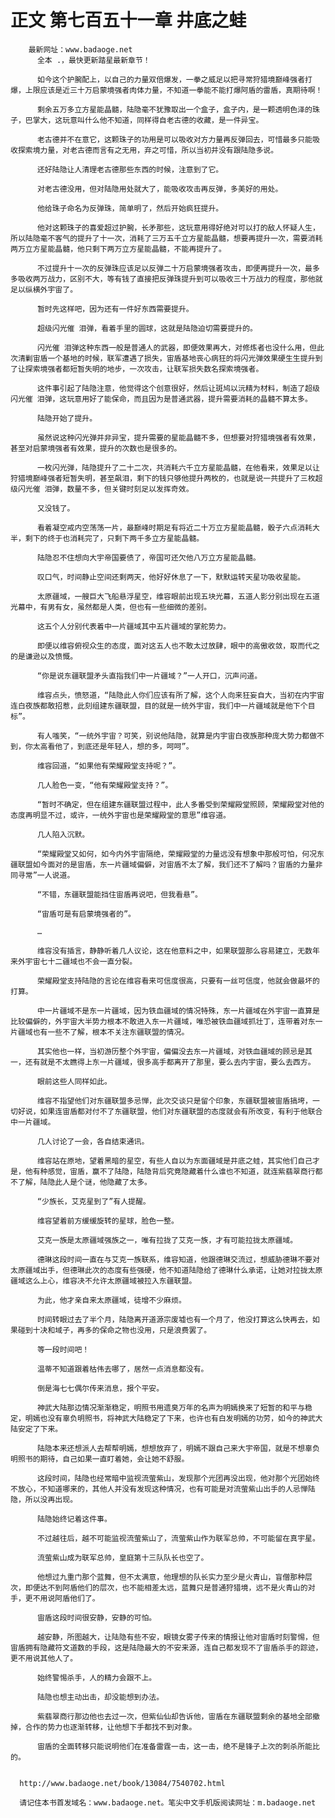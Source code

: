 # 正文 第七百五十一章 井底之蛙
        最新网址：www.badaoge.net
          全本 .，最快更新踏星最新章节！
      
          如今这个护腕配上，以自己的力量双倍爆发，一拳之威足以把寻常狩猎境巅峰强者打爆，上限应该是近三十万启蒙境强者肉体力量，不知道一拳能不能打爆阿盾的雷盾，真期待啊！
      
          剩余五万多立方星能晶髓，陆隐毫不犹豫取出一个盒子，盒子内，是一颗透明色泽的珠子，巴掌大，这玩意叫什么他不知道，同样得自老古德的收藏，是一件异宝。
      
          老古德并不在意它，这颗珠子的功用是可以吸收对方力量再反弹回去，可惜最多只能吸收探索境力量，对老古德而言有之无用，弃之可惜，所以当初并没有跟陆隐多说。
      
          还好陆隐让人清理老古德那些东西的时候，注意到了它。
      
          对老古德没用，但对陆隐用处就大了，能吸收攻击再反弹，多美好的用处。
      
          他给珠子命名为反弹珠，简单明了，然后开始疯狂提升。
      
          他对这颗珠子的喜爱超过护腕，长矛那些，这玩意用得好绝对可以打的敌人怀疑人生，所以陆隐毫不客气的提升了十一次，消耗了三万五千立方星能晶髓，想要再提升一次，需要消耗两万立方星能晶髓，他只剩下两万立方星能晶髓，不能再提升了。
      
          不过提升十一次的反弹珠应该足以反弹二十万启蒙境强者攻击，即便再提升一次，最多多吸收两万战力，区别不大，等有钱了直接把反弹珠提升到可以吸收三十万战力的程度，那他就足以纵横外宇宙了。
      
          暂时先这样吧，因为还有一件好东西需要提升。
      
          超级闪光催 泪弹，看着手里的圆球，这就是陆隐迫切需要提升的。
      
          闪光催 泪弹这种东西一般是普通人的武器，即便效果再大，对修炼者也没什么用，但此次清剿宙盾一个基地的时候，联军遭遇了损失，宙盾基地丧心病狂的将闪光弹效果硬生生提升到了让探索境强者都短暂失明的地步，一次攻击，让联军损失数名探索境强者。
      
          这件事引起了陆隐注意，他觉得这个创意很好，然后让斑鸠以沅精为材料，制造了超级闪光催 泪弹，这玩意用好了能保命，而且因为是普通武器，提升需要消耗的晶髓不算太多。
      
          陆隐开始了提升。
      
          虽然说这种闪光弹并非异宝，提升需要的星能晶髓不多，但想要对狩猎境强者有效果，甚至对启蒙境强者有效果，提升的次数也是很多的。
      
          一枚闪光弹，陆隐提升了二十二次，共消耗六千立方星能晶髓，在他看来，效果足以让狩猎境巅峰强者短暂失明，甚至飙泪，剩下的钱只够他提升两枚的，也就是说一共提升了三枚超级闪光催 泪弹，数量不多，但关键时刻足以发挥奇效。
      
          又没钱了。
      
          看着凝空戒内空荡荡一片，最巅峰时期足有将近二十万立方星能晶髓，骰子六点消耗大半，剩下的终于也消耗完了，只剩下两千多立方星能晶髓。
      
          陆隐忍不住想向大宇帝国要债了，帝国可还欠他八万立方星能晶髓。
      
          叹口气，时间静止空间还剩两天，他好好休息了一下，默默运转天星功吸收星能。
      
          太原疆域，一艘巨大飞船悬浮星空，维容眼前出现五块光幕，五道人影分别出现在五道光幕中，有男有女，虽然都是人类，但也有一些细微的差别。
      
          这五个人分别代表着中一片疆域其中五片疆域的掌舵势力。
      
          即便以维容俯视众生的态度，面对这五人也不敢太过放肆，眼中的高傲收敛，取而代之的是谦逊以及愤慨。
      
          “你是说东疆联盟矛头直指我们中一片疆域？”一人开口，沉声问道。
      
          维容点头，愤怒道，“陆隐此人你们应该有所了解，这个人向来狂妄自大，当初在内宇宙连白夜族都敢招惹，此刻组建东疆联盟，目的就是一统外宇宙，我们中一片疆域就是他下个目标”。
      
          有人嗤笑，“一统外宇宙？可笑，别说他陆隐，就算是内宇宙白夜族那种庞大势力都做不到，你太高看他了，到底还是年轻人，想的多，呵呵”。
      
          维容回道，“如果他有荣耀殿堂支持呢？”。
      
          几人脸色一变，“他有荣耀殿堂支持？”。
      
          “暂时不确定，但在组建东疆联盟过程中，此人多番受到荣耀殿堂照顾，荣耀殿堂对他的态度再明显不过，或许，一统外宇宙也是荣耀殿堂的意思”维容道。
      
          几人陷入沉默。
      
          “荣耀殿堂又如何，如今内外宇宙隔绝，荣耀殿堂的力量远没有想象中那般可怕，何况东疆联盟如今面对的是宙盾，东一片疆域偏僻，对宙盾不太了解，我们还不了解吗？宙盾的力量非同寻常”一人说道。
      
          “不错，东疆联盟能挡住宙盾再说吧，但我看悬”。
      
          “宙盾可是有启蒙境强者的”。
      
          …
      
          维容没有插言，静静听着几人议论，这在他意料之中，如果联盟那么容易建立，无数年来外宇宙七十二疆域也不会一直分裂。
      
          荣耀殿堂支持陆隐的言论在维容看来可信度很高，只要有一丝可信度，他就会做最坏的打算。
      
          中一片疆域不是东一片疆域，因为铁血疆域的情况特殊，东一片疆域在外宇宙一直算是比较偏僻的，外宇宙大半势力根本不敢进入东一片疆域，唯恐被铁血疆域抓壮丁，连带着对东一片疆域也有一些不了解，根本不关注东疆联盟的情况。
      
          其实他也一样，当初游历整个外宇宙，偏偏没去东一片疆域，对铁血疆域的顾忌是其一，还有就是不太瞧得上东一片疆域，很多高手都离开了那里，要么去内宇宙，要么去西方。
      
          眼前这些人同样如此。
      
          维容不指望他们对东疆联盟多忌惮，此次交谈只是留个印象，东疆联盟被宙盾搞垮，一切好说，如果连宙盾都对付不了东疆联盟，他们对东疆联盟的态度就会有所改变，有利于他联合中一片疆域。
      
          几人讨论了一会，各自结束通讯。
      
          维容站在原地，望着黑暗的星空，有些人自以为东面疆域是井底之蛙，其实他们自己才是，他有种感觉，宙盾，赢不了陆隐，陆隐背后究竟隐藏着什么谁也不知道，就连紫翡翠商行都不了解，陆隐此人是个谜，他隐藏了太多。
      
          “少族长，艾克星到了”有人提醒。
      
          维容望着前方缓缓旋转的星球，脸色一整。
      
          艾克一族是太原疆域强族之一，唯有拉拢了艾克一族，才有可能拉拢太原疆域。
      
          德琳这段时间一直在与艾克一族联系，维容知道，他跟德琳交流过，想威胁德琳不要对太原疆域出手，但德琳此次的态度有些强硬，他不知道陆隐给了德琳什么承诺，让她对拉拢太原疆域这么上心，维容决不允许太原疆域被拉入东疆联盟。
      
          为此，他才亲自来太原疆域，徒增不少麻烦。
      
          时间转眼过去了半个月，陆隐离开道源宗废墟也有一个月了，他没打算这么快再去，如果碰到十决和域子，再多的保命之物也没用，只是浪费罢了。
      
          等一段时间吧！
      
          温蒂不知道跟着枯伟去哪了，居然一点消息都没有。
      
          倒是海七七偶尔传来消息，报个平安。
      
          神武大陆那边情况渐渐稳定，明照书用遗臭万年的名声为明嫣换来了短暂的和平与稳定，明嫣也没有辜负明照书，将神武大陆稳定了下来，也许也有白发明嫣的功劳，如今的神武大陆安定了下来。
      
          陆隐本来还想派人去帮帮明嫣，想想放弃了，明嫣不跟自己来大宇帝国，就是不想辜负明照书的期待，自己如果一直盯着她，会让她不舒服。
      
          这段时间，陆隐也经常暗中监视流萤紫山，发现那个光团再没出现，他对那个光团始终不放心，不知道哪来的，其他人并没有发现这种情况，也有可能是对流萤紫山出手的人忌惮陆隐，所以没再出现。
      
          陆隐始终记着这件事。
      
          不过越往后，越不可能监视流萤紫山了，流萤紫山作为联军总帅，不可能留在真宇星。
      
          流萤紫山成为联军总帅，皇庭第十三队队长也空了。
      
          他想过九重门那个蓝舞，但不太满意，他理想的队长实力至少是火青山，盲僧那种层次，即便达不到阿盾他们的层次，也不能相差太远，蓝舞只是普通狩猎境，远不是火青山的对手，更不用说阿盾他们了。
      
          宙盾这段时间很安静，安静的可怕。
      
          越安静，所图越大，让陆隐有些不安，眼镜女雾子传来的情报让他对宙盾时刻警惕，但宙盾拥有隐藏符文道数的手段，这是陆隐最大的不安来源，连自己都发现不了宙盾杀手的踪迹，更不用说其他人了。
      
          始终警惕杀手，人的精力会跟不上。
      
          陆隐也想主动出击，却没能想到办法。
      
          紫翡翠商行那边他也去过一次，但紫仙仙却告诉他，宙盾在东疆联盟剩余的基地全部撤掉，合作的势力也逐渐转移，让他想下手都找不到对象。
      
          宙盾的全面转移只能说明他们在准备雷霆一击，这一击，绝不是锋子上次的刺杀所能比的。
      
      
      http://www.badaoge.net/book/13084/7540702.html
      
      请记住本书首发域名：www.badaoge.net。笔尖中文手机版阅读网址：m.badaoge.net